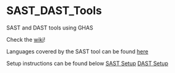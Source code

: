 # SAST_DAST_Tools
SAST and DAST tools using GHAS

Check the [wiki](https://github.com/EL-Kae/SAST_DAST_Tools/wiki)!

Languages covered by the SAST tool can be found [here](https://github.com/EL-Kae/SAST_DAST_Tools/wiki/CodeQL-Language-Coverage)

Setup instructions can be found below
[SAST Setup](https://github.com/EL-Kae/SAST_DAST_Tools/wiki/CodeQL-Setup)
[DAST Setup](https://github.com/EL-Kae/SAST_DAST_Tools/wiki/OWASP-ZAP-Setup)
